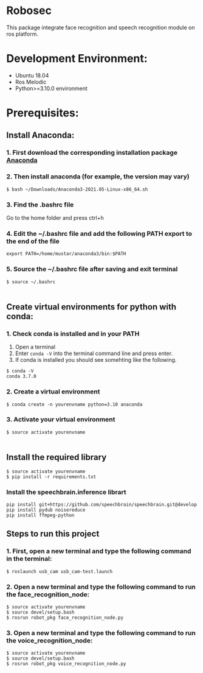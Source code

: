 # Robosec
This package integrate face recognition and speech recognition module on ros platform.

# Development Environment:
- Ubuntu 18.04
- Ros Melodic
- Python>=3.10.0 environment

# Prerequisites:
## Install Anaconda:
### 1. First download the corresponding installation package [Anaconda](https://www.anaconda.com/download#linux)
### 2. Then install anaconda (for example, the version may vary)
``` $ bash ~/Downloads/Anaconda3-2021.05-Linux-x86_64.sh ```
### 3. Find the .bashrc file 
Go to the home folder and press ctrl+h
### 4. Edit the ~/.bashrc file and add the following PATH export to the end of the file
``` export PATH=/home/mustar/anaconda3/bin:$PATH ```
### 5. Source the ~/.bashrc file after saving and exit terminal
``` $ source ~/.bashrc ``` <br><br>

## Create virtual environments for python with conda:
### 1. Check conda is installed and in your PATH
1. Open a terminal
2. Enter ``` conda -V ``` into the terminal command line and press enter.
3. If conda is installed you should see somehting like the following.
```
$ conda -V
conda 3.7.0
```
### 2. Create a virtual environment 
``` $ conda create -n yourenvname python=3.10 anaconda ```
### 3. Activate your virtual environment
``` $ source activate yourenvname ``` <br><br>

## Install the required library
``` 
$ source activate yourenvname
$ pip install -r requirements.txt
```
### Install the speechbrain.inference librart
```
pip install git+https://github.com/speechbrain/speechbrain.git@develop 
pip install pydub noisereduce
pip install ffmpeg-python
```


## Steps to run this project
### 1. First, open a new terminal and type the following command in the terminal:
``` $ roslaunch usb_cam usb_cam-test.launch ```
### 2. Open a new terminal and type the following command to run the face_recognition_node:
```
$ source activate yourenvname
$ source devel/setup.bash
$ rosrun robot_pkg face_recognition_node.py
```
### 3. Open a new terminal and type the following command to run the voice_recognition_node:
```
$ source activate yourenvname
$ source devel/setup.bash
$ rosrun robot_pkg voice_recognition_node.py
```
